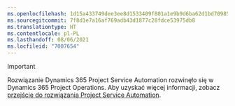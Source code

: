 ```yaml
---
ms.openlocfilehash: 1d15a433749dee3ee8d1533409f801a1e9b9d6ba62d1bd70985e3997f1547db0
ms.sourcegitcommit: 7f8d1e7a16af769adb43d1877c28fdce53975db8
ms.translationtype: HT
ms.contentlocale: pl-PL
ms.lasthandoff: 08/06/2021
ms.locfileid: "7007654"
---
```

> [!IMPORTANT]
> Rozwiązanie Dynamics 365 Project Service Automation rozwinęło się w Dynamics 365 Project Operations. Aby uzyskać więcej informacji, zobacz [przejście do rozwiązania Project Service Automation](https://dynamics.microsoft.com/en-us/project-service-automation/overview/).
